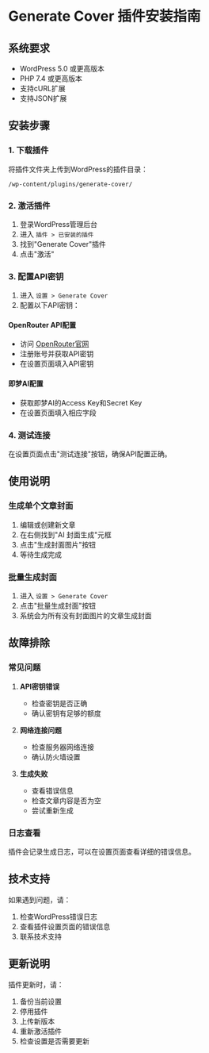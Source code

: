 # Generate Cover 插件安装指南

## 系统要求

- WordPress 5.0 或更高版本
- PHP 7.4 或更高版本
- 支持cURL扩展
- 支持JSON扩展

## 安装步骤

### 1. 下载插件

将插件文件夹上传到WordPress的插件目录：
```
/wp-content/plugins/generate-cover/
```

### 2. 激活插件

1. 登录WordPress管理后台
2. 进入 `插件 > 已安装的插件`
3. 找到"Generate Cover"插件
4. 点击"激活"

### 3. 配置API密钥

1. 进入 `设置 > Generate Cover`
2. 配置以下API密钥：

#### OpenRouter API配置
- 访问 [OpenRouter官网](https://openrouter.ai/)
- 注册账号并获取API密钥
- 在设置页面填入API密钥

#### 即梦AI配置
- 获取即梦AI的Access Key和Secret Key
- 在设置页面填入相应字段

### 4. 测试连接

在设置页面点击"测试连接"按钮，确保API配置正确。

## 使用说明

### 生成单个文章封面

1. 编辑或创建新文章
2. 在右侧找到"AI 封面生成"元框
3. 点击"生成封面图片"按钮
4. 等待生成完成

### 批量生成封面

1. 进入 `设置 > Generate Cover`
2. 点击"批量生成封面"按钮
3. 系统会为所有没有封面图片的文章生成封面

## 故障排除

### 常见问题

1. **API密钥错误**
   - 检查密钥是否正确
   - 确认密钥有足够的额度

2. **网络连接问题**
   - 检查服务器网络连接
   - 确认防火墙设置

3. **生成失败**
   - 查看错误信息
   - 检查文章内容是否为空
   - 尝试重新生成

### 日志查看

插件会记录生成日志，可以在设置页面查看详细的错误信息。

## 技术支持

如果遇到问题，请：

1. 检查WordPress错误日志
2. 查看插件设置页面的错误信息
3. 联系技术支持

## 更新说明

插件更新时，请：

1. 备份当前设置
2. 停用插件
3. 上传新版本
4. 重新激活插件
5. 检查设置是否需要更新
